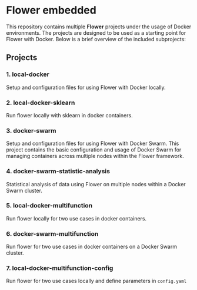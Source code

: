 # Flower embedded

This repository contains multiple **Flower** projects under the usage of Docker environments. The projects are designed to be used as a starting point for Flower with Docker. Below is a brief overview of the included subprojects:

## Projects

### 1. local-docker
Setup and configuration files for using Flower with Docker locally.

### 2. local-docker-sklearn
Run flower locally with sklearn in docker containers.

### 3. docker-swarm
Setup and configuration files for using Flower with Docker Swarm. This project contains the basic configuration and usage of Docker Swarm for managing containers across multiple nodes within the Flower framework.

### 4. docker-swarm-statistic-analysis
Statistical analysis of data using Flower on multiple nodes within a Docker Swarm cluster.

### 5. local-docker-multifunction
Run flower locally for two use cases in docker containers.

### 6. docker-swarm-multifunction
Run flower for two use cases in docker containers on a Docker Swarm cluster.

### 7. local-docker-multifunction-config
Run flower for two use cases locally and define parameters in `config.yaml`
